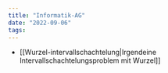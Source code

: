 ```yaml
---
title: "Informatik-AG"
date: "2022-09-06"
tags:
---
```


- [[Wurzel-intervallschachtelung|Irgendeine Intervallschachtelungsproblem mit Wurzel]]